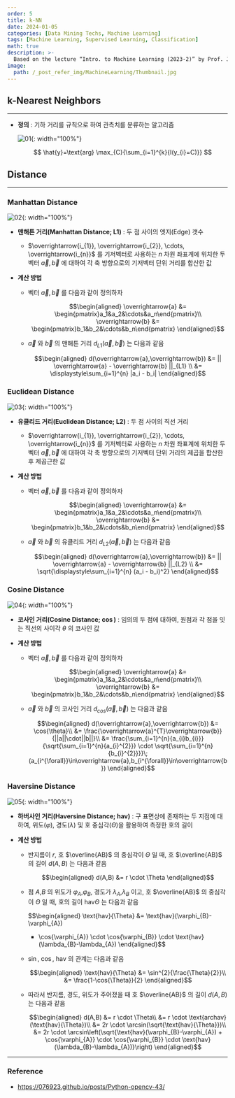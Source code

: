 ```yaml
---
order: 5
title: k-NN
date: 2024-01-05
categories: [Data Mining Techs, Machine Learning]
tags: [Machine Learning, Supervised Learning, Classification]
math: true
description: >-
  Based on the lecture “Intro. to Machine Learning (2023-2)” by Prof. Je Hyuk Lee, Dept. of Data Science, The Grad. School, Kookmin Univ.
image:
  path: /_post_refer_img/MachineLearning/Thumbnail.jpg
---
```


## k-Nearest Neighbors
-----

- **정의** : 기하 거리를 규칙으로 하여 관측치를 분류하는 알고리즘

    ![01](/_post_refer_img/MachineLearning/05-01.png){: width="100%"}

    $$
    \hat{y}=\text{arg} \max_{C}{\sum_{i=1}^{k}{I(y_{i}=C)}}
    $$

## Distance
-----

### Manhattan Distance

![02](/_post_refer_img/MachineLearning/05-02.png){: width="100%"}

- **맨해튼 거리(Manhattan Distance; L1)** : 두 점 사이의 엣지(Edge) 갯수

    - $\overrightarrow{i_{1}}, \overrightarrow{i_{2}}, \cdots, \overrightarrow{i_{n}}$ 를 기저벡터로 사용하는 $n$ 차원 좌표계에 위치한 두 벡터 $\overrightarrow{a}, \overrightarrow{b}$ 에 대하여 각 축 방향으로의 기저벡터 단위 거리를 합산한 값

- **계산 방법**

    - 벡터 $\overrightarrow{a},\overrightarrow{b}$ 를 다음과 같이 정의하자

        $$\begin{aligned}
        \overrightarrow{a}
        &= \begin{pmatrix}a_1&a_2&\cdots&a_n\end{pmatrix}\\
        \overrightarrow{b}
        &= \begin{pmatrix}b_1&b_2&\cdots&b_n\end{pmatrix}
        \end{aligned}$$

    - $\overrightarrow{a}$ 와 $\overrightarrow{b}$ 의 맨해튼 거리 $d_{L1}(\overrightarrow{a},\overrightarrow{b})$ 는 다음과 같음

        $$\begin{aligned}
        d(\overrightarrow{a},\overrightarrow{b})
        &= || \overrightarrow{a} - \overrightarrow{b} ||_{L1} \\
        &= \displaystyle\sum_{i=1}^{n} |a_i - b_i|
        \end{aligned}$$

### Euclidean Distance

![03](/_post_refer_img/MachineLearning/05-03.png){: width="100%"}

- **유클리드 거리(Euclidean Distance; L2)** : 두 점 사이의 직선 거리
    - $\overrightarrow{i_{1}}, \overrightarrow{i_{2}}, \cdots, \overrightarrow{i_{n}}$ 를 기저벡터로 사용하는 $n$ 차원 좌표계에 위치한 두 벡터 $\overrightarrow{a}, \overrightarrow{b}$ 에 대하여 각 축 방향으로의 기저벡터 단위 거리의 제곱을 합산한 후 제곱근한 값

- **계산 방법**
    - 벡터 $\overrightarrow{a},\overrightarrow{b}$ 를 다음과 같이 정의하자

        $$\begin{aligned}
        \overrightarrow{a}
        &= \begin{pmatrix}a_1&a_2&\cdots&a_n\end{pmatrix}\\
        \overrightarrow{b}
        &= \begin{pmatrix}b_1&b_2&\cdots&b_n\end{pmatrix}
        \end{aligned}$$

    - $\overrightarrow{a}$ 와 $\overrightarrow{b}$ 의 유클리드 거리 $d_{L2}(\overrightarrow{a},\overrightarrow{b})$ 는 다음과 같음

        $$\begin{aligned}
        d(\overrightarrow{a},\overrightarrow{b})
        &= || \overrightarrow{a} - \overrightarrow{b} ||_{L2} \\
        &= \sqrt{\displaystyle\sum_{i=1}^{n} (a_i - b_i)^2}
        \end{aligned}$$

### Cosine Distance

![04](/_post_refer_img/MachineLearning/05-04.png){: width="100%"}

- **코사인 거리(Cosine Distance; $\cos$)** : 임의의 두 점에 대하여, 원점과 각 점을 잇는 직선의 사이각 $\theta$ 의 코사인 값

- **계산 방법**
    - 벡터 $\overrightarrow{a},\overrightarrow{b}$ 를 다음과 같이 정의하자

        $$\begin{aligned}
        \overrightarrow{a}
        &= \begin{pmatrix}a_1&a_2&\cdots&a_n\end{pmatrix}\\
        \overrightarrow{b}
        &= \begin{pmatrix}b_1&b_2&\cdots&b_n\end{pmatrix}
        \end{aligned}$$

    - $\overrightarrow{a}$ 와 $\overrightarrow{b}$ 의 코사인 거리 $d_{cos}(\overrightarrow{a},\overrightarrow{b})$ 는 다음과 같음

        $$\begin{aligned}
        d(\overrightarrow{a},\overrightarrow{b})
        &= \cos{\theta}\\
        &= \frac{\overrightarrow{a}^{T}\overrightarrow{b}}{||a||\cdot||b||}\\
        &= \frac{\sum_{i=1}^{n}{a_{i}b_{i}}}{\sqrt{\sum_{i=1}^{n}{a_{i}^{2}}} \cdot \sqrt{\sum_{i=1}^{n}{b_{i}^{2}}}}\;(a_{i^{\forall}}\in\overrightarrow{a},b_{i^{\forall}}\in\overrightarrow{b})
        \end{aligned}$$

### Haversine Distance

![05](/_post_refer_img/MachineLearning/05-05.png){: width="100%"}

- **하버사인 거리(Haversine Distance; $\text{hav}$)** : 구 표면상에 존재하는 두 지점에 대하여, 위도($\varphi$), 경도($\lambda$) 및 호 중심각($\Theta$)을 활용하여 측정한 호의 길이

- **계산 방법**
    - 반지름이 $r$, 호 $\overline{AB}$ 의 중심각이 $\Theta$ 일 때, 호 $\overline{AB}$ 의 길이 $d(A,B)$ 는 다음과 같음

        $$\begin{aligned}
        d(A,B)
        &= r \cdot \Theta
        \end{aligned}$$

    - 점 $A$,$B$ 의 위도가 $\varphi_{A}$,$\varphi_{B}$, 경도가 $\lambda_{A}$,$\lambda_{B}$ 이고, 호 $\overline{AB}$ 의 중심각이 $\Theta$ 일 때, 호의 길이 $\text{hav}{\Theta}$ 는 다음과 같음

        $$\begin{aligned}
        \text{hav}{\Theta}
        &= \text{hav}(\varphi_{B}-\varphi_{A})
        + \cos{\varphi_{A}} \cdot \cos{\varphi_{B}} \cdot \text{hav}(\lambda_{B}-\lambda_{A})
        \end{aligned}$$

    - $\sin$, $\cos$, $\text{hav}$ 의 관계는 다음과 같음

        $$\begin{aligned}
        \text{hav}{\Theta}
        &= \sin^{2}{\frac{\Theta}{2}}\\
        &= \frac{1-\cos{\Theta}}{2}
        \end{aligned}$$

    - 따라서 반지름, 경도, 위도가 주어졌을 때 호 $\overline{AB}$ 의 길이 $d(A,B)$ 는 다음과 같음

        $$\begin{aligned}
        d(A,B)
        &= r \cdot \Theta\\
        &= r \cdot \text{archav}(\text{hav}{\Theta})\\
        &= 2r \cdot \arcsin(\sqrt{\text{hav}{\Theta}})\\
        &= 2r \cdot \arcsin\left(\sqrt{\text{hav}(\varphi_{B}-\varphi_{A}) + \cos{\varphi_{A}} \cdot \cos{\varphi_{B}} \cdot \text{hav}(\lambda_{B}-\lambda_{A})}\right)
        \end{aligned}$$

-----

### Reference

- https://076923.github.io/posts/Python-opencv-43/